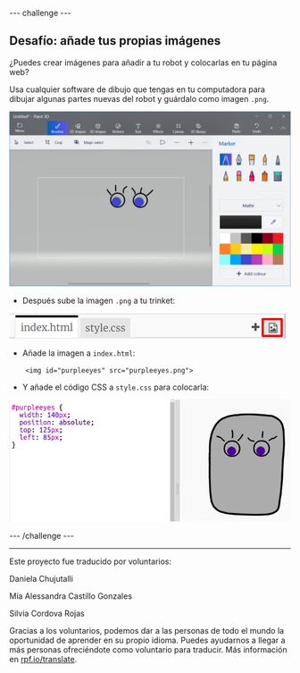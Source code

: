 --- challenge ---

## Desafío: añade tus propias imágenes

¿Puedes crear imágenes para añadir a tu robot y colocarlas en tu página web?

Usa cualquier software de dibujo que tengas en tu computadora para dibujar algunas partes nuevas del robot y guárdalo como imagen `.png`.

![captura de pantalla](images/robot-eyes-edit.png)

+ Después sube la imagen `.png` a tu trinket:

![captura de pantalla](images/robot-image-add.png)

+ Añade la imagen a `index.html`: 
```
    <img id="purpleeyes" src="purpleeyes.png">
```    

+ Y añade el código CSS a `style.css` para colocarla:

![captura de pantalla](images/robot-use-purple-eyes.png)

--- /challenge ---


***
Este proyecto fue traducido por voluntarios:

Daniela Chujutalli

Mía Alessandra Castillo Gonzales

Silvia Cordova Rojas

Gracias a los voluntarios, podemos dar a las personas de todo el mundo la oportunidad de aprender en su propio idioma. Puedes ayudarnos a llegar a más personas ofreciéndote como voluntario para traducir. Más información en [rpf.io/translate](https://rpf.io/translate).